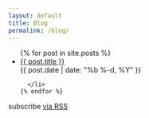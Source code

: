 ```yaml
---
layout: default
title: Blog
permalink: /blog/
---
```


<div class="blog">

  <ul class="post-list">
    {% for post in site.posts %}
      <li>
        <div class="post-link"><a href="{{ post.url | prepend: site.baseurl }}">{{ post.title }}</a></div>
        <div class="post-meta">{{ post.date | date: "%b %-d, %Y" }}</div>

      </li>
    {% endfor %}
  </ul>

  <p class="rss-subscribe">subscribe <a href="{{ "/feed.xml" | prepend: site.baseurl }}">via RSS</a></p>

</div>
